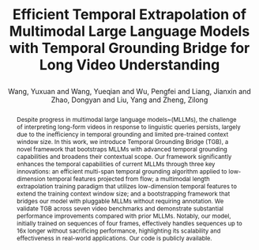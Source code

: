 ---
layout: pub
type: inproceedings
title: >
    Efficient Temporal Extrapolation of Multimodal Large Language Models with Temporal Grounding Bridge for Long Video Understanding
author: Wang, Yuxuan and Wang, Yueqian and Wu, Pengfei and Liang, Jianxin and Zhao, Dongyan and Liu, Yang and Zheng, Zilong
abbr: EMNLP'24
correspondence: Zheng, Zilong
# pdf: https://aclanthology.org/2023.emnlp-main.334.pdf
# booktitle: The Conference on Empirical Methods in Natural Language Processing (EMNLP)
booktitle: EMNLP
arxiv: 2402.16050
code: https://github.com/bigai-nlco/VideoTGB
year: 2024
selected: true
abstract: >
    Despite progress in multimodal large language models~(MLLMs), the challenge of interpreting long-form videos in response to linguistic queries persists, largely due to the inefficiency in temporal grounding and limited pre-trained context window size. In this work, we introduce  Temporal Grounding Bridge (TGB), a novel framework that bootstraps MLLMs with advanced temporal grounding capabilities and broadens their contextual scope. Our framework significantly enhances the temporal capabilities of current MLLMs through three key innovations: an efficient multi-span temporal grounding algorithm applied to low-dimension temporal features projected from flow; a multimodal length extrapolation training paradigm that utilizes low-dimension temporal features to extend the training context window size; and a bootstrapping framework that bridges our model with pluggable MLLMs without requiring annotation. We validate TGB across seven video benchmarks and demonstrate substantial performance improvements compared with prior MLLMs. Notably, our model, initially trained on sequences of four frames, effectively handles sequences up to 16x longer without sacrificing performance, highlighting its scalability and effectiveness in real-world applications. Our code is publicly available.
bibtex: >
    @inproceedings{wang2024videotgb,
        title={Efficient Temporal Extrapolation of Multimodal Large Language Models with Temporal Grounding Bridge},
        author={Wang, Yuxuan and Wang, Yueqian and Wu, Pengfei and Liang, Jianxin and Zhao, Dongyan and Liu, Yang and Zheng, Zilong},
        booktitle={The 2024 Conference on Empirical Methods in Natural Language Processing (EMNLP)},
        year={2024}
    }
---
